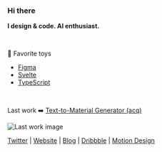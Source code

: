 ### Hi there

**I design & code. AI enthusiast.**

   

🦖 Favorite toys
- [Figma](https://www.figma.com/)
- [Svelte](https://svelte.dev/repl/hello-world?version=3)
- [TypeScript](https://www.typescriptlang.org/)

  

Last work ➡️ [Text-to-Material Generator (acq)](https://www.texturelab.xyz/)

![Last work image](https://hdzmedia.xyz/texturelab_cover.png)

[Twitter](https://twitter.com/HugoDuprez) | [Website](https://www.hugoduprez.com/) | [Blog](https://medium.com/@duprez.hugo) | [Dribbble](https://dribbble.com/HugoDuprez/shots) | [Motion Design](https://www.instagram.com/superstory.design/)
